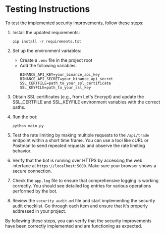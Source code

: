 # Testing Instructions

To test the implemented security improvements, follow these steps:

1. Install the updated requirements:
   ```
   pip install -r requirements.txt
   ```

2. Set up the environment variables:
   - Create a `.env` file in the project root
   - Add the following variables:
     ```
     BINANCE_API_KEY=your_binance_api_key
     BINANCE_API_SECRET=your_binance_api_secret
     SSL_CERTFILE=path_to_your_ssl_certificate
     SSL_KEYFILE=path_to_your_ssl_key
     ```

3. Obtain SSL certificates (e.g., from Let's Encrypt) and update the SSL_CERTFILE and SSL_KEYFILE environment variables with the correct paths.

4. Run the bot:
   ```
   python main.py
   ```

5. Test the rate limiting by making multiple requests to the `/api/trade` endpoint within a short time frame. You can use a tool like cURL or Postman to send repeated requests and observe the rate limiting behavior.

6. Verify that the bot is running over HTTPS by accessing the web interface at `https://localhost:5000`. Make sure your browser shows a secure connection.

7. Check the `app.log` file to ensure that comprehensive logging is working correctly. You should see detailed log entries for various operations performed by the bot.

8. Review the `security_audit.md` file and start implementing the security audit checklist. Go through each item and ensure that it's properly addressed in your project.

By following these steps, you can verify that the security improvements have been correctly implemented and are functioning as expected.